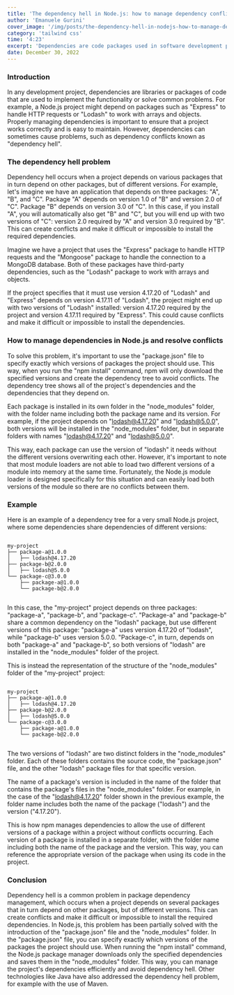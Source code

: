 ```yaml
---
title: 'The dependency hell in Node.js: how to manage dependency conflicts'
author: 'Emanuele Gurini'
cover_image: '/img/posts/the-dependency-hell-in-nodejs-how-to-manage-dependency-conflicts-min.jpg'
category: 'tailwind css'
time: '4:23'
excerpt: 'Dependencies are code packages used in software development projects. "Dependency hell" occurs when different package versions cause conflicts. Node.js manages dependencies with the "package.json" file and the "node_modules" folder to avoid these conflicts.'
date: December 30, 2022
---
```


### Introduction
In any development project, dependencies are libraries or packages of code that are used to implement the functionality or solve common problems. For example, a Node.js project might depend on packages such as "Express" to handle HTTP requests or "Lodash" to work with arrays and objects.
Properly managing dependencies is important to ensure that a project works correctly and is easy to maintain. However, dependencies can sometimes cause problems, such as dependency conflicts known as "dependency hell".

### The dependency hell problem
Dependency hell occurs when a project depends on various packages that in turn depend on other packages, but of different versions. For example, let's imagine we have an application that depends on three packages: "A", "B", and "C". Package "A" depends on version 1.0 of "B" and version 2.0 of "C". Package "B" depends on version 3.0 of "C". In this case, if you install "A", you will automatically also get "B" and "C", but you will end up with two versions of "C": version 2.0 required by "A" and version 3.0 required by "B". This can create conflicts and make it difficult or impossible to install the required dependencies.

Imagine we have a project that uses the "Express" package to handle HTTP requests and the "Mongoose" package to handle the connection to a MongoDB database. Both of these packages have third-party dependencies, such as the "Lodash" package to work with arrays and objects.

If the project specifies that it must use version 4.17.20 of "Lodash" and "Express" depends on version 4.17.11 of "Lodash", the project might end up with two versions of "Lodash" installed: version 4.17.20 required by the project and version 4.17.11 required by "Express". This could cause conflicts and make it difficult or impossible to install the dependencies.

### How to manage dependencies in Node.js and resolve conflicts
To solve this problem, it's important to use the "package.json" file to specify exactly which versions of packages the project should use. This way, when you run the "npm install" command, npm will only download the specified versions and create the dependency tree to avoid conflicts. The dependency tree shows all of the project's dependencies and the dependencies that they depend on.

Each package is installed in its own folder in the "node_modules" folder, with the folder name including both the package name and its version. For example, if the project depends on "lodash@4.17.20" and "lodash@5.0.0", both versions will be installed in the "node_modules" folder, but in separate folders with names "lodash@4.17.20" and "lodash@5.0.0".

This way, each package can use the version of "lodash" it needs without the different versions overwriting each other. However, it's important to note that most module loaders are not able to load two different versions of a module into memory at the same time. Fortunately, the Node.js module loader is designed specifically for this situation and can easily load both versions of the module so there are no conflicts between them.

### Example
Here is an example of a dependency tree for a very small Node.js project, where some dependencies share dependencies of different versions:

```text

my-project
├── package-a@1.0.0
│   ├── lodash@4.17.20
├── package-b@2.0.0
│   ├── lodash@5.0.0
└── package-c@3.0.0
    ├── package-a@1.0.0
    └── package-b@2.0.0


```

In this case, the "my-project" project depends on three packages: "package-a", "package-b", and "package-c". "Package-a" and "package-b" share a common dependency on the "lodash" package, but use different versions of this package: "package-a" uses version 4.17.20 of "lodash", while "package-b" uses version 5.0.0. "Package-c", in turn, depends on both "package-a" and "package-b", so both versions of "lodash" are installed in the "node_modules" folder of the project.

This is instead the representation of the structure of the "node_modules" folder of the "my-project" project:

```text

my-project
├── package-a@1.0.0
│   ├── lodash@4.17.20
├── package-b@2.0.0
│   ├── lodash@5.0.0
└── package-c@3.0.0
    ├── package-a@1.0.0
    └── package-b@2.0.0


```

The two versions of "lodash" are two distinct folders in the "node_modules" folder. Each of these folders contains the source code, the "package.json" file, and the other "lodash" package files for that specific version.

The name of a package's version is included in the name of the folder that contains the package's files in the "node_modules" folder. For example, in the case of the "lodash@4.17.20" folder shown in the previous example, the folder name includes both the name of the package ("lodash") and the version ("4.17.20").

This is how npm manages dependencies to allow the use of different versions of a package within a project without conflicts occurring. Each version of a package is installed in a separate folder, with the folder name including both the name of the package and the version. This way, you can reference the appropriate version of the package when using its code in the project.

### Conclusion
Dependency hell is a common problem in package dependency management, which occurs when a project depends on several packages that in turn depend on other packages, but of different versions. This can create conflicts and make it difficult or impossible to install the required dependencies. In Node.js, this problem has been partially solved with the introduction of the "package.json" file and the "node_modules" folder. In the "package.json" file, you can specify exactly which versions of the packages the project should use. When running the "npm install" command, the Node.js package manager downloads only the specified dependencies and saves them in the "node_modules" folder. This way, you can manage the project's dependencies efficiently and avoid dependency hell. Other technologies like Java have also addressed the dependency hell problem, for example with the use of Maven.